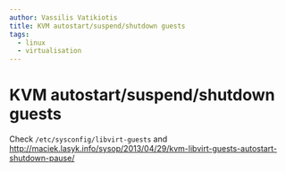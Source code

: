 ```yaml
---
author: Vassilis Vatikiotis
title: KVM autostart/suspend/shutdown guests
tags:
  - linux
  - virtualisation
---
```


# KVM autostart/suspend/shutdown guests

Check `/etc/sysconfig/libvirt-guests` and <http://maciek.lasyk.info/sysop/2013/04/29/kvm-libvirt-guests-autostart-shutdown-pause/>
